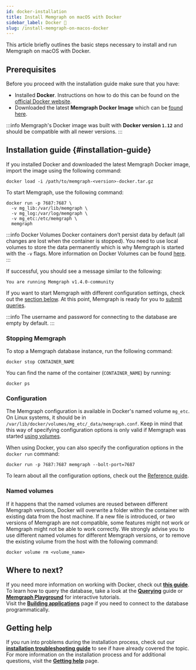```yaml
---
id: docker-installation
title: Install Memgraph on macOS with Docker
sidebar_label: Docker 🐳
slug: /install-memgraph-on-macos-docker
---
```


This article briefly outlines the basic steps necessary to install and run
Memgraph on macOS with Docker.

## Prerequisites

Before you proceed with the installation guide make sure that you have:

- Installed **Docker**. Instructions on how to do this can be found on the
  [official Docker website](https://docs.docker.com/get-docker/).
- Downloaded the latest **Memgraph Docker Image** which can be [found
  here](https://memgraph.com/download/).

:::info
Memgraph's Docker image was built with **Docker version `1.12`** and
should be compatible with all newer versions.
:::

## Installation guide {#installation-guide}

If you installed Docker and downloaded the latest Memgraph Docker image, import
the image using the following command:

```console
docker load -i /path/to/memgraph-<version>-docker.tar.gz
```

To start Memgraph, use the following command:

```console
docker run -p 7687:7687 \
  -v mg_lib:/var/lib/memgraph \
  -v mg_log:/var/log/memgraph \
  -v mg_etc:/etc/memgraph \
  memgraph
```

:::info Docker Volumes
Docker containers don’t persist data by default (all changes are lost when the
container is stopped). You need to use local volumes to store the data
permanently which is why Memgraph is started with the `-v` flags. More
information on Docker Volumes can be found
[here](https://docs.docker.com/storage/volumes/).
:::

If successful, you should see a message similar to the following:

```console
You are running Memgraph v1.4.0-community
```

If you want to start Memgraph with different configuration settings, check out
the [section below](#configuration). At this point, Memgraph is ready for you to [submit
queries](/connect-to-memgraph/overview.md).

:::info
The username and password for connecting to the database are empty by default.
:::

### Stopping Memgraph

To stop a Memgraph database instance, run the following command:

```console
docker stop CONTAINER_NAME
```

You can find the name of the container (`CONTAINER_NAME`) by running:

```console
docker ps
```

### Configuration

The Memgraph configuration is available in Docker's named volume `mg_etc`. On
Linux systems, it should be in
`/var/lib/docker/volumes/mg_etc/_data/memgraph.conf`. Keep in mind that this way
of specifying configuration options is only valid if Memgraph was started [using
volumes](#installation-guide).

When using Docker, you can also specify the configuration options in the `docker
run` command:

```console
docker run -p 7687:7687 memgraph --bolt-port=7687
```

To learn about
all the configuration options, check out the [Reference
guide](/reference-guide/configuration.md).

### Named volumes

If it happens that the named volumes are reused between different Memgraph
versions, Docker will overwrite a folder within the container with existing data
from the host machine. If a new file is introduced, or two versions of Memgraph
are not compatible, some features might not work or Memgraph might not be able
to work correctly. We strongly advise you to use different named volumes for
different Memgraph versions, or to remove the existing volume from the host with
the following command:

```
docker volume rm <volume_name>
```


## Where to next?

If you need more information on working with Docker, check out **[this
guide](/database-functionalities/work-with-docker.md)**.<br/>
To learn how to query the database, take a look at the
**[Querying](/connect-to-memgraph/overview.md)** guide or **[Memgraph
Playground](https://playground.memgraph.com/)** for interactive tutorials.<br/>
Visit the **[Building
applications](/connect-to-memgraph/methods/drivers.md)**
page if you need to connect to the database programmatically.

## Getting help

If you run into problems during the installation process, check out our
**[installation troubleshooting
guide](/installation/macos/macos-installation-troubleshooting.md)** to see if
have already covered the topic. For more information on the installation process
and for additional questions, visit the **[Getting
help](https://memgraph.com/docs/help-center)** page.